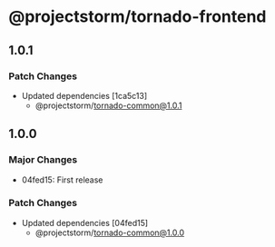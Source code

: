 # @projectstorm/tornado-frontend

## 1.0.1

### Patch Changes

- Updated dependencies [1ca5c13]
  - @projectstorm/tornado-common@1.0.1

## 1.0.0

### Major Changes

- 04fed15: First release

### Patch Changes

- Updated dependencies [04fed15]
  - @projectstorm/tornado-common@1.0.0
